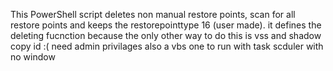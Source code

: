 This PowerShell script deletes non manual restore points, scan for all restore points and keeps the restorepointtype 16 (user made).
it defines the deleting fucnction because the only other way to do this is vss and shadow copy id :(
need admin privilages 
also a vbs one to run with task scduler with no window

